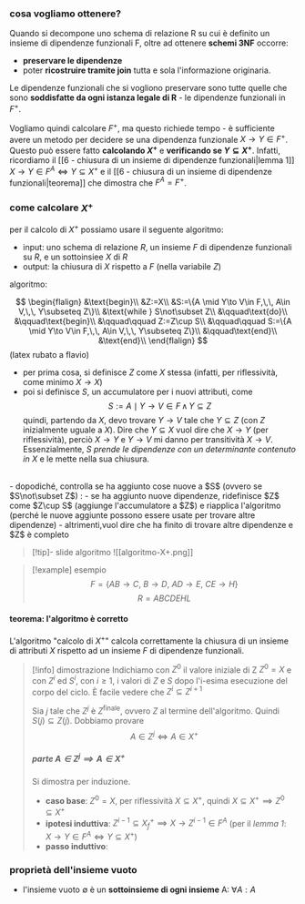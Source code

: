 ### cosa vogliamo ottenere?
Quando si decompone uno schema di relazione R su cui è definito un insieme di dipendenze funzionali F, oltre ad ottenere **schemi 3NF** occorre:
- **preservare le dipendenze**
- poter **ricostruire tramite join** tutta e sola l'informazione originaria.

Le dipendenze funzionali che si vogliono preservare sono tutte quelle che sono **soddisfatte da ogni istanza legale di R** - le dipendenze funzionali in $F^+$.

Vogliamo quindi calcolare $F^+$, ma questo richiede tempo - è sufficiente avere un metodo per decidere se una dipendenza funzionale $X\to Y\in F^+$. Questo può essere fatto **calcolando $X^+$** e **verificando se $Y\subseteq X^+$**.
Infatti, ricordiamo il [[6 - chiusura di un insieme di dipendenze funzionali|lemma 1]] $X\to Y\in F^A\iff Y\subseteq X^+$ e il  [[6 - chiusura di un insieme di dipendenze funzionali|teorema]] che dimostra che $F^A=F^+$.
### come calcolare $X^+$
per il calcolo di $X^+$ possiamo usare il seguente algoritmo:

- input: uno schema di relazione $R$, un insieme $F$ di dipendenze funzionali su $R$, e un sottoinsiee $X$ di $R$
- output: la chiusura di $X$ rispetto a $F$ (nella variabile $Z$)

algoritmo:

$$
\begin{flalign}
&\text{begin}\\
&Z:=X\\
&S:=\{A \mid Y\to V\in F,\,\, A\in V,\,\, Y\subseteq Z\}\\
&\text{while } S\not\subset Z\\
&\qquad\text{do}\\
&\qquad\text{begin}\\
&\qquad\qquad Z:=Z\cup S\\
&\qquad\qquad S:=\{A \mid Y\to V\in F,\,\, A\in V,\,\, Y\subseteq Z\}\\
&\qquad\text{end}\\
&\text{end}\\
\end{flalign}
$$
(latex rubato a flavio)

- per prima cosa, si definisce $Z$ come $X$ stessa (infatti, per riflessività, come minimo $X\to X$) 
- poi si definisce $S$, un accumulatore per i nuovi attributi, come 
  $$S:={A \mid Y\to V \in F \, \land \, Y \subseteq Z}$$
  quindi, partendo da $X$, devo trovare $Y\to V$ tale che $Y \subseteq Z$ (con $Z$ inizialmente uguale a $X$). Dire che $Y\subseteq X$ vuol dire che $X\to Y$ (per riflessività), perciò $X\to Y$ e $Y\to V$ mi danno per transitività $X\to V$.
  Essenzialmente, $S$ *prende le dipendenze con un determinante contenuto in $X$* e le mette nella sua chiusura.
<br>
- dopodiché, controlla se ha aggiunto cose nuove a $S$ (ovvero se $S\not\subset Z$) :
	- se ha aggiunto nuove dipendenze, ridefinisce $Z$ come $Z\cup S$ (aggiunge l'accumulatore a $Z$) e riapplica l'algoritmo (perché le nuove aggiunte possono essere usate per trovare altre dipendenze)
	- altrimenti,vuol dire che ha finito di trovare altre dipendenze e $Z$ è completo


>[!tip]- slide algoritmo
>![[algoritmo-X+.png]]


>[!example] esempio 
>$$F=\{AB\to C,\: B\to D,\: AD\to E,\: CE\to H\}$$
> $$R=ABCDEHL$$

#### teorema: l'algoritmo è corretto
L'algoritmo "calcolo di $X^+$" calcola correttamente la chiusura di un insieme di attributi $X$ rispetto ad un insieme $F$ di dipendenze funzionali.

>[!info] dimostrazione
>Indichiamo con $Z^0$ il valore iniziale di Z $Z^0=X$ e con $Z^i$ ed $S^i$, con $i\geq1$, i valori di $Z$ e $S$ dopo l'i-esima esecuzione del corpo del ciclo.
>È facile vedere che $Z^i \subseteq Z^{i+1}$
>
>Sia $j$ tale che $Z^j$ è $Z^\text{finale}$, ovvero $Z$ al termine dell'algoritmo. Quindi $S(j)\subseteq Z(j)$. 
>Dobbiamo provare
>$$A\in Z^j \iff A\in X^+$$
>
>##### parte $A\in Z^j \implies A\in X^+$
>Si dimostra per induzione.
>
>- **caso base**: $Z^0=X$, per riflessività $X\subseteq X^+$, quindi $X\subseteq X^+ \implies Z^0\subseteq X^+$
>- **ipotesi induttiva**: $Z^{i-1}\subseteq X^+_{f}\implies X\to Z^{i-1}\in F^A$ (per il *lemma 1*: $X\to Y\in F^A\iff Y\subseteq X^+$)
>- **passo induttivo**: 


### proprietà dell'insieme vuoto
- l'insieme vuoto $\emptyset$ è un **sottoinsieme di ogni insieme** A: $\forall A:A$
